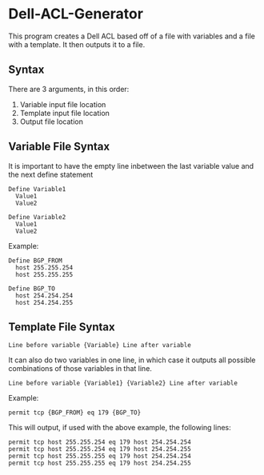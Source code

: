 # Dell-ACL-Generator
This program creates a Dell ACL based off of a file with variables and a file with a template. It then outputs it to a file.

## Syntax
There are 3 arguments, in this order:
1. Variable input file location
2. Template input file location
3. Output file location

## Variable File Syntax
It is important to have the empty line inbetween the last variable value and the next define statement
```
Define Variable1
  Value1
  Value2

Define Variable2
  Value1
  Value2
```

Example:
```
Define BGP_FROM
  host 255.255.254
  host 255.255.255

Define BGP_TO
  host 254.254.254
  host 254.254.255
```

## Template File Syntax
```
Line before variable {Variable} Line after variable
```
It can also do two variables in one line, in which case it outputs all possible combinations of those variables in that line.
```
Line before variable {Variable1} {Variable2} Line after variable
```

Example:
```
permit tcp {BGP_FROM} eq 179 {BGP_TO}
```
This will output, if used with the above example, the following lines:
```
permit tcp host 255.255.254 eq 179 host 254.254.254
permit tcp host 255.255.254 eq 179 host 254.254.255
permit tcp host 255.255.255 eq 179 host 254.254.254
permit tcp host 255.255.255 eq 179 host 254.254.255
```

